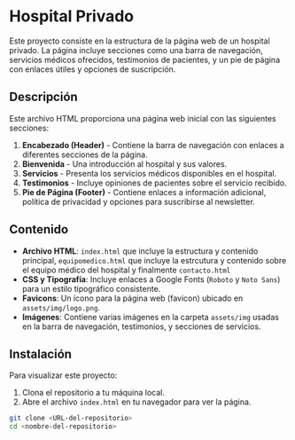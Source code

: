 # Hospital Privado

Este proyecto consiste en la estructura de la página web de un hospital privado. La página incluye secciones como una barra de navegación, servicios médicos ofrecidos, testimonios de pacientes, y un pie de página con enlaces útiles y opciones de suscripción.

## Descripción

Este archivo HTML proporciona una página web inicial con las siguientes secciones:

1. **Encabezado (Header)** - Contiene la barra de navegación con enlaces a diferentes secciones de la página.
2. **Bienvenida** - Una introducción al hospital y sus valores.
3. **Servicios** - Presenta los servicios médicos disponibles en el hospital.
4. **Testimonios** - Incluye opiniones de pacientes sobre el servicio recibido.
5. **Pie de Página (Footer)** - Contiene enlaces a información adicional, política de privacidad y opciones para suscribirse al newsletter.

## Contenido

- **Archivo HTML**: `index.html` que incluye la estructura y contenido principal, `equipomedico.html` que incluye la estrcutura y contenido sobre el equipo médico del hospital y finalmente `contacto.html`
- **CSS y Tipografía**: Incluye enlaces a Google Fonts (`Roboto` y `Noto Sans`) para un estilo tipográfico consistente.
- **Favicons**: Un ícono para la página web (favicon) ubicado en `assets/img/logo.png`.
- **Imágenes**: Contiene varias imágenes en la carpeta `assets/img` usadas en la barra de navegación, testimonios, y secciones de servicios.

## Instalación

Para visualizar este proyecto:

1. Clona el repositorio a tu máquina local.
2. Abre el archivo `index.html` en tu navegador para ver la página.

```bash
git clone <URL-del-repositorio>
cd <nombre-del-repositorio>
